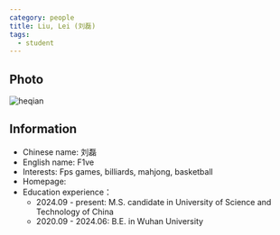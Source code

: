 ```yaml
---
category: people
title: Liu, Lei (刘磊)
tags:
  - student
---
```


## Photo

![heqian](https://github.com/ustc-ivclab/ustc-ivclab.github.io/assets/116997215/3694b868-a9e3-414e-a893-40db390f8c4c)

## Information

- Chinese name: 刘磊
- English name: F1ve
- Interests: Fps games, billiards, mahjong, basketball
- Homepage: 
- Education experience：
    - 2024.09 - present: M.S. candidate in University of Science and Technology of China
    - 2020.09 - 2024.06: B.E. in Wuhan University